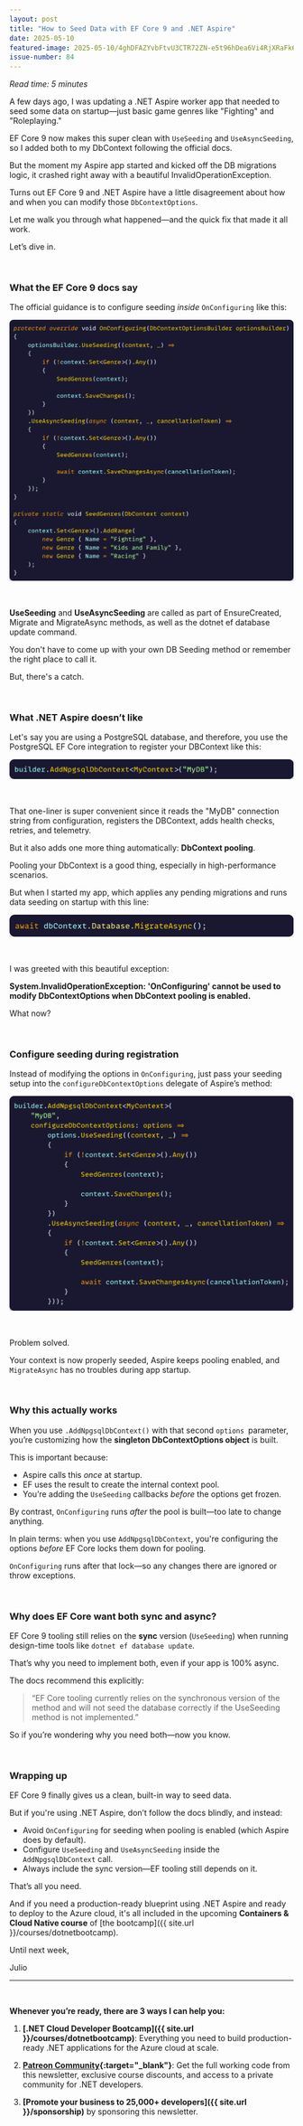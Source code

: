 ```yaml
---
layout: post
title: "How to Seed Data with EF Core 9 and .NET Aspire"
date: 2025-05-10
featured-image: 2025-05-10/4ghDFAZYvbFtvU3CTR72ZN-e5t96hDea6Vi4RjXRaFk6z.jpeg
issue-number: 84
---
```


*Read time: 5 minutes*
​

A few days ago, I was updating a .NET Aspire worker app that needed to seed some data on startup—just basic game genres like "Fighting" and "Roleplaying."

EF Core 9 now makes this super clean with `UseSeeding` and `UseAsyncSeeding`, so I added both to my DbContext following the official docs.

But the moment my Aspire app started and kicked off the DB migrations logic, it crashed right away with a beautiful InvalidOperationException.

Turns out EF Core 9 and .NET Aspire have a little disagreement about how and when you can modify those `DbContextOptions`.

Let me walk you through what happened—and the quick fix that made it all work.

Let’s dive in.

​

### **What the EF Core 9 docs say**
The official guidance is to configure seeding *inside* `OnConfiguring` like this:


![](/assets/images/2025-05-10/4ghDFAZYvbFtvU3CTR72ZN-e5t96hDea6Vi4RjXRaFk6z.jpeg)

​

**UseSeeding** and **UseAsyncSeeding** are called as part of EnsureCreated, Migrate and MigrateAsync methods, as well as the dotnet ef database update command. 

You don't have to come up with your own DB Seeding method or remember the right place to call it. 

But, there's a catch.

​

### **What .NET Aspire doesn’t like**
Let's say you are using a PostgreSQL database, and therefore, you use the PostgreSQL EF Core integration to register your DBContext like this:


![](/assets/images/2025-05-10/4ghDFAZYvbFtvU3CTR72ZN-4buz3qGYwAKNz3zcoF6SWY.jpeg)

​

That one-liner is super convenient since it reads the "MyDB" connection string from configuration, registers the DBContext, adds health checks, retries, and telemetry.

But it also adds one more thing automatically: **DbContext pooling**.

Pooling your DbContext is a good thing, especially in high-performance scenarios.

But when I started my app, which applies any pending migrations and runs data seeding on startup with this line:


![](/assets/images/2025-05-10/4ghDFAZYvbFtvU3CTR72ZN-94VHe14rUDJCzmRoV1sTgt.jpeg)

​

I was greeted with this beautiful exception:

**System.InvalidOperationException: 'OnConfiguring' cannot be used to modify DbContextOptions when DbContext pooling is enabled.**

What now?

​

### **Configure seeding during registration**
Instead of modifying the options in `OnConfiguring`, just pass your seeding setup into the `configureDbContextOptions` delegate of Aspire’s method:


![](/assets/images/2025-05-10/4ghDFAZYvbFtvU3CTR72ZN-dZQXKuVYsTeoSbxWPXtnXX.jpeg)

​

Problem solved.

Your context is now properly seeded, Aspire keeps pooling enabled, and `MigrateAsync` has no troubles during app startup.

​

### **Why this actually works**
When you use `.AddNpgsqlDbContext()` with that second `options `parameter, you’re customizing how the **singleton DbContextOptions object** is built.

This is important because:

*   <span>Aspire calls this *once* at startup.</span>
*   <span>EF uses the result to create the internal context pool.</span>
*   <span>You’re adding the `UseSeeding` callbacks *before* the options get frozen.</span>

By contrast, `OnConfiguring` runs *after* the pool is built—too late to change anything.

In plain terms: when you use `AddNpgsqlDbContext`, you're configuring the options *before* EF Core locks them down for pooling.

`OnConfiguring` runs after that lock—so any changes there are ignored or throw exceptions.

​

### **Why does EF Core want both sync and async?**
EF Core 9 tooling still relies on the **sync** version (`UseSeeding`) when running design-time tools like `dotnet ef database update`.

That’s why you need to implement both, even if your app is 100% async.

The docs recommend this explicitly:

> “EF Core tooling currently relies on the synchronous version of the method and will not seed the database correctly if the UseSeeding method is not implemented.”


So if you’re wondering why you need both—now you know.

​

### **Wrapping up**
EF Core 9 finally gives us a clean, built-in way to seed data.

But if you're using .NET Aspire, don’t follow the docs blindly, and instead:

*   <span>Avoid `OnConfiguring` for seeding when pooling is enabled (which Aspire does by default).</span>
*   <span>Configure `UseSeeding` and `UseAsyncSeeding` inside the `AddNpgsqlDbContext` call.</span>
*   <span>Always include the sync version—EF tooling still depends on it.</span>

That’s all you need. 

And if you need a production-ready blueprint using .NET Aspire and ready to deploy to the Azure cloud, it's all included in the upcoming **Containers & Cloud Native course** of [the bootcamp]({{ site.url }}/courses/dotnetbootcamp).

Until next week,

Julio

---

<br/>

**Whenever you’re ready, there are 3 ways I can help you:**

1. **[.NET Cloud Developer Bootcamp]({{ site.url }}/courses/dotnetbootcamp)**: Everything you need to build production-ready .NET applications for the Azure cloud at scale.

2. **​[Patreon Community](https://www.patreon.com/juliocasal){:target="_blank"}**: Get the full working code from this newsletter, exclusive course discounts, and access to a private community for .NET developers.

3. **[Promote your business to 25,000+ developers]({{ site.url }}/sponsorship)** by sponsoring this newsletter.